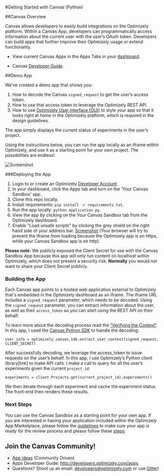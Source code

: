 #Getting Started with Canvas (Python)

##Canvas Overview

Canvas allows developers to easily build integrations on the Optimizely platform. Within a Canvas App, developers can programmatically access information about the current user with the user’s OAuth token. Developers can build apps that further improve their Optimizely usage or extend functionality. 

* View current Canvas Apps in the Apps Tabs in your [dashboard](https://app.optimizely.com).

* Canvas [Developer Guide](http://developers.optimizely.com/apps/).

##Demo App

We’ve created a demo app that shows you:

1. How to decode the Canvas `signed_request` to get the user’s access token.
2. How to use that access token to leverage the Optimizely REST API.
3. How to use [Optimizely User Interface (OUI)](https://github.com/optimizely/oui) to style your app so that it looks right at home in the Optimizely platform, which is required in the design guidelines. 

The app simply displays the current status of experiments in the user’s project. 

Using the instructions below, you can run the app locally as an iframe within Optimizely, and use it as a starting point for your own project. The possibilities are endless! 

![Screenshot](https://github.com/optimizely/canvas-getting-started-python/blob/master/static/img/canvas-screenshot.png)

###Deploying the App
1. Login to or create an Optimizely [Developer Account](https://www.optimizely.com/?modal=devsignup).
2. In your dashboard, click the Apps tab and turn on the 'Your Canvas Sandbox' app.
3. Clone this repo locally.
4. Install requirements: `pip install -r requirements.txt`.
5. Run the app locally: `python application.py`.
6. View the app by clicking on the Your Canvas Sandbox tab from the Optimizely dashboard.
7. Enable "Load unsafe scripts" by clicking the grey shield on the right hand side of your address bar.  [Screenshot](https://github.com/optimizely/canvas-getting-started-python/blob/master/static/img/unsafe-scripts.png) (Your browser will try to prevent the iframe from loading because the Optimizely app is on https, while your Canvas Sandbox app is on http). 

**Please note:** We publicly exposed the Client Secret for use with the Canvas Sandbox App because this app will only run content on localhost within Optimizely, which does not present a security risk. <b> Normally</b> you would not want to share your Client Secret publicly. 

### Building the App

Each Canvas app points to a hosted web application external to Optimizely that's embedded in the Optimizely dashboard as an iframe. The iframe URL includes a `signed_request` parameter, which needs to be decoded. Using the `signed_request` parameter, you can extract information about the user, as well as their `access_token` so you can start using the REST API on their behalf. 

To learn more about the decoding process read the [“Verifying the Context”](http://developers.optimizely.com/apps/#verifying-the-context). In this app, I used the [Canvas Python SDK](https://github.com/optimizely/canvas_python_SDK) to handle the decoding. 

```
user_info = optimizely_canvas_sdk.extract_user_context(signed_request, CLIENT_SECRET)
``` 
After successfully decoding, we leverage the access_token to issue requests on the user’s behalf. In this app, I use Optimizely’s Python client library[link] to make API calls. I make a call to query for all the user’s experiments given the current `project_id`:

`experiments = client.Projects.get(current_project_id).experiments()`

We then iterate through each experiment and cache the experiment status. The front-end then renders these results. 

### Next Steps

You can use the Canvas Sandbox as a starting point for your own app. If you are interested in having your application included within the Optimizely App Marketplace, please follow the [guidelines](http://developers.optimizely.com/apps/#app-guidelines) to make sure your app is ready for the review process and please follow these [steps](http://developers.optimizely.com/canvas/#register-your-app): 

## Join the Canvas Community! 

* [App ideas](http://optimize.ly/app-ideas) (Community Driven) 
* Apps Developer Guide: http://developers.optimizely.com/apps
* Questions? Shoot us an email: developers@optimizely.com or use [Gitter](https://gitter.im/optimizely/apps)!
